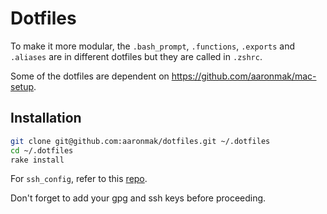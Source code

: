 # Dotfiles

To make it more modular, the `.bash_prompt`, `.functions`, `.exports` and
`.aliases` are in different dotfiles but they are called in `.zshrc`.

Some of the dotfiles are dependent on https://github.com/aaronmak/mac-setup.

## Installation

```bash
git clone git@github.com:aaronmak/dotfiles.git ~/.dotfiles
cd ~/.dotfiles
rake install
```

For `ssh_config`, refer to this [repo](https://github.com/aaronmak/ssh-config).

Don't forget to add your gpg and ssh keys before proceeding.
